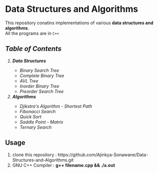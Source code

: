 # Data Structures and Algorithms
This repository conatins implementations of various **data structures and algorithms**.<br>
All the programs are in `C++`
<i>
  ## Table of Contents
  <ol>
    <li><b>Data Structures</b></li>
    <ul>
      <li>Binary Search Tree</li>
      <li>Complete Binary Tree</li>
      <li>AVL Tree</li>
      <li>Inorder Binary Tree</li>
      <li>Preorder Search Tree</li>
    </ul>
    <li><b>Algorithms</b></li>
    <ul>
      <li>Djikstra's Algorithm - Shortest Path</li>
      <li>Fibonacci Search</li>
      <li>Quick Sort</li>
      <li>Saddle Point - Matrix</li>
      <li>Ternary Search</li>
    </ul>
  </ol>
</i>

   ## Usage
   <ol>
    <li> clone this repository : https://github.com/Ajinkya-Sonawane/Data-Structures-and-Algorithms.git </li>
  <li> GNU C++ Compiler : <b>g++ filename.cpp && ./a.out<b></li>
  </ol>
